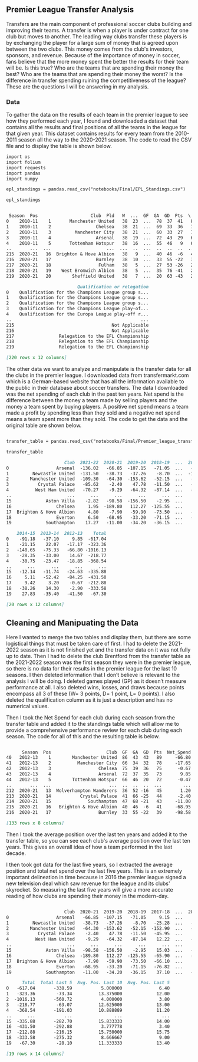 ## Premier League Transfer Analysis

Transfers are the main component of professional soccer clubs building and improving their teams. A transfer is when a player is under contract for one club but moves to another. The leading way clubs transfer these players is by exchanging the player for a large sum of money that is agreed upon between the two clubs. This money comes from the club's investors, sponsors, and revenue. Because of the importance of money in soccer, fans believe that the more money spent the better the results for their team will be. Is this true? Who are the teams that are spending their money the best? Who are the teams that are spending their money the worst? Is the difference in transfer spending ruining the competitiveness of the league? These are the questions I will be answering in my analysis.

### Data

To gather the data on the results of each team in the premier league to see how they performed each year, I found and downloaded a dataset that contains all the results and final positions of all the teams in the league for that given year. This dataset contains results for every team from the 2010-2011 season all the way to the 2020-2021 season. The code to read the CSV file and to display the table is shown below.


```markdown
import os
import folium
import requests
import pandas
import numpy

epl_standings = pandas.read_csv("notebooks/Final/EPL_Standings.csv")

epl_standings


 Season  Pos                    Club  Pld   W  ...  GF  GA  GD  Pts  \
0    2010-11    1       Manchester United   38  23  ...  78  37  41   80   
1    2010-11    2                 Chelsea   38  21  ...  69  33  36   71   
2    2010-11    3         Manchester City   38  21  ...  60  33  27   71   
3    2010-11    4                 Arsenal   38  19  ...  72  43  29   68   
4    2010-11    5       Tottenham Hotspur   38  16  ...  55  46   9   62   
..       ...  ...                     ...  ...  ..  ...  ..  ..  ..  ...   
215  2020-21   16  Brighton & Hove Albion   38   9  ...  40  46  -6   41   
216  2020-21   17                 Burnley   38  10  ...  33  55 -22   39   
217  2020-21   18                  Fulham   38   5  ...  27  53 -26   28   
218  2020-21   19    West Bromwich Albion   38   5  ...  35  76 -41   26   
219  2020-21   20        Sheffield United   38   7  ...  20  63 -43   23   

                           Qualification or relegation  
0    Qualification for the Champions League group s...  
1    Qualification for the Champions League group s...  
2    Qualification for the Champions League group s...  
3    Qualification for the Champions League play-of...  
4    Qualification for the Europa League play-off r...  
..                                                 ...  
215                                     Not Applicable  
216                                     Not Applicable  
217                 Relegation to the EFL Championship  
218                 Relegation to the EFL Championship  
219                 Relegation to the EFL Championship  

[220 rows x 12 columns]
```

The other data we want to analyze and manipulate is the transfer data for all the clubs in the premier league. I downloaded data from transfermarkt.com which is a German-based website that has all the information available to the public in their database about soccer transfers. The data I downloaded was the net spending of each club in the past ten years. Net spend is the difference between the money a team made by selling players and the money a team spent by buying players. A positive net spend means a team made a profit by spending less than they sold and a negative net spend means a team spent more than they sold. The code to get the data and the original table are shown below. 

```markdown

transfer_table = pandas.read_csv("notebooks/Final/Premier_league_transfer.csv")

transfer_table

                      Club  2021-22  2020-21  2019-20  2018-19  ...  2015-16  \
0                  Arsenal  -136.02   -66.85  -107.15   -71.05  ...   -24.00   
1         Newcastle United  -131.50   -38.73   -37.26    -8.70  ...  -102.28   
2        Manchester United  -109.30   -64.30  -153.62   -52.15  ...   -55.33   
3           Crystal Palace   -85.62    -2.40    47.78   -11.50  ...   -23.40   
4          West Ham United   -70.27    -9.29   -64.32   -87.14  ...   -34.19   
..                     ...      ...      ...      ...      ...  ...      ...   
15             Aston Villa    -2.82   -98.58  -156.50    -2.95  ...    -1.85   
16                 Chelsea     1.95  -189.80   112.27  -125.55  ...    -9.01   
17  Brighton & Hove Albion     4.80    -7.90   -59.90   -73.50  ...   -13.47   
18                 Everton     6.50   -68.95   -33.20   -71.15  ...   -37.90   
19             Southampton    17.27   -11.00   -34.20   -36.15  ...    -7.40   

    2014-15  2013-14  2012-13    Total  
0    -91.18   -37.10     9.85  -617.04  
1    -21.15    22.07   -17.17  -323.36  
2   -148.65   -75.33   -66.80 -1016.13  
3    -28.35   -33.00    14.67  -218.77  
4    -30.75   -23.47   -18.85  -368.54  
..      ...      ...      ...      ...  
15   -12.14   -11.74   -24.63  -335.88  
16     5.11   -52.42   -84.25  -431.50  
17     9.42     3.20    -0.67  -212.88  
18   -38.26    14.30    -2.90  -333.58  
19    27.83   -35.40   -41.50   -67.30  

[20 rows x 12 columns]

```

## Cleaning and Manipuating the Data

Here I wanted to merge the two tables and display them, but there are some logistical things that must be taken care of first. I had to delete the 2021-2022 season as it is not finished yet and the transfer data on it was not fully up to date. Then I had to delete the club Brentford from the transfer table as the 2021-2022 season was the first season they were in the premier league, so there is no data for their results in the premier league for the last 10 seasons. I then deleted information that I don’t believe is relevant to the analysis I will be doing. I deleted games played (GP) as it doesn’t measure performance at all. I also deleted wins, losses, and draws because points encompass all 3 of these (W= 3 points, D= 1 point, L= 0 points). I also deleted the qualification column as it is just a description and has no numerical values.

Then I took the Net Spend for each club during each season from the transfer table and added it to the standings table which will allow me to provide a comprehensive performance review for each club during each season. The code for all of this and the resulting table is below.

```markdown

      Season  Pos                     Club  GF  GA  GD  Pts  Net_Spend
40   2012-13    1        Manchester United  86  43  43   89     -66.80
41   2012-13    2          Manchester City  66  34  32   78     -17.65
42   2012-13    3                  Chelsea  75  39  36   75      -0.67
43   2012-13    4                  Arsenal  72  37  35   73       9.85
44   2012-13    5        Tottenham Hotspur  66  46  20   72      -0.47
..       ...  ...                      ...  ..  ..  ..  ...        ...
212  2020-21   13  Wolverhampton Wanderers  36  52 -16   45       1.20
213  2020-21   14           Crystal Palace  41  66 -25   44      -2.40
214  2020-21   15              Southampton  47  68 -21   43     -11.00
215  2020-21   16   Brighton & Hove Albion  40  46  -6   41     -68.95
216  2020-21   17                  Burnley  33  55 -22   39     -98.58

[133 rows x 8 columns]

```

Then I took the average position over the last ten years and added it to the transfer table, so you can see each club's average position over the last ten years. This gives an overall idea of how a team performed in the last decade. 

I then took got data for the last five years, so I extracted the average position and total net spend over the last five years. This is an extremely important delineation in time because in 2016 the premier league signed a new television deal which saw revenue for the league and its clubs' skyrocket. So measuring the last five years will give a more accurate reading of how clubs are spending their money in the modern-day. 

```markdown

                      Club  2020-21  2019-20  2018-19  2017-18  ...  2012-13  \
0                  Arsenal   -66.85  -107.15   -71.05     9.15  ...     9.85   
1         Newcastle United   -38.73   -37.26    -8.70   -25.28  ...   -17.17   
2        Manchester United   -64.30  -153.62   -52.15  -152.90  ...   -66.80   
3           Crystal Palace    -2.40    47.78   -11.50   -45.95  ...    14.67   
4          West Ham United    -9.29   -64.32   -87.14    12.22  ...   -18.85   
..                     ...      ...      ...      ...      ...  ...      ...   
15             Aston Villa   -98.58  -156.50    -2.95    15.03  ...   -24.63   
16                 Chelsea  -189.80   112.27  -125.55   -65.90  ...   -84.25   
17  Brighton & Hove Albion    -7.90   -59.90   -73.50   -66.10  ...    -0.67   
18                 Everton   -68.95   -33.20   -71.15   -76.82  ...    -2.90   
19             Southampton   -11.00   -34.20   -36.15    37.10  ...   -41.50   

      Total  Total Last 5  Avg. Pos. Last 10  Avg. Pos. Last 5  
0   -617.04       -338.59           5.000000              6.40  
1   -323.36        -73.34          13.375000             12.00  
2  -1016.13       -560.72           4.000000              3.80  
3   -218.77        -63.07          12.625000             13.00  
4   -368.54       -191.03          10.888889             11.20  
..      ...           ...                ...               ...  
15  -335.88       -282.70          15.833333             14.00  
16  -431.50       -292.88           3.777778              3.40  
17  -212.88       -216.15          15.750000             15.75  
18  -333.58       -275.32           8.666667              9.00  
19   -67.30        -28.10          11.333333             13.40  

[19 rows x 14 columns]

```
